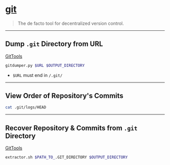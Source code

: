 # [git](https://git-scm.com/)

> The de facto tool for decentralized version control.

---

## Dump `.git` Directory from URL

[GitTools](https://github.com/internetwache/GitTools)

```bash
gitdumper.py $URL $OUTPUT_DIRECTORY
```

- `$URL` must end in `/.git/`

---

## View Order of Repository's Commits

```bash
cat .git/logs/HEAD
```

---

## Recover Repository & Commits from `.git` Directory

[GitTools](https://github.com/internetwache/GitTools)

```bash
extractor.sh $PATH_TO_.GIT_DIRECTORY $OUTPUT_DIRECTORY
```
